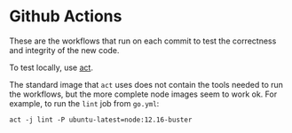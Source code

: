 # Github Actions

These are the workflows that run on each commit to test the correctness and integrity of the new code.

To test locally, use [act](https://github.com/nektos/act).

The standard image that `act` uses does not contain the tools needed to run the workflows, but the more complete node images seem to work ok. For example, to run the `lint` job from `go.yml`:

```shell
act -j lint -P ubuntu-latest=node:12.16-buster
```
